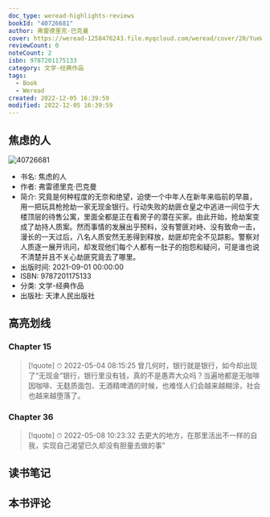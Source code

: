 ```yaml
---
doc_type: weread-highlights-reviews
bookId: "40726681"
author: 弗雷德里克·巴克曼
cover: https://weread-1258476243.file.myqcloud.com/weread/cover/20/YueWen_40726681/t7_YueWen_40726681.jpg
reviewCount: 0
noteCount: 2
isbn: 9787201175133
category: 文学-经典作品
tags:
  - Book
  - Weread
created: 2022-12-05 16:39:59
modified: 2022-12-05 16:39:59
---
```


## 焦虑的人

![40726681](https://weread-1258476243.file.myqcloud.com/weread/cover/20/YueWen_40726681/t7_YueWen_40726681.jpg)
- 书名: 焦虑的人
- 作者: 弗雷德里克·巴克曼
- 简介: 究竟是何种程度的无奈和绝望，迫使一个中年人在新年来临前的早晨，用一把玩具枪抢劫一家无现金银行。行动失败的劫匪仓皇之中逃进一间位于大楼顶层的待售公寓，里面全都是正在看房子的潜在买家。由此开始，抢劫案变成了劫持人质案。然而事情的发展出乎预料，没有警匪对峙、没有致命一击，漫长的一天过后，八名人质安然无恙得到释放，劫匪却完全不见踪影。警察对人质逐一展开讯问，却发现他们每个人都有一肚子的抱怨和疑问，可是谁也说不清楚并且不关心劫匪究竟去了哪里。
- 出版时间: 2021-09-01 00:00:00
- ISBN: 9787201175133
- 分类: 文学-经典作品
- 出版社: 天津人民出版社

## 高亮划线

### Chapter 15


> [!quote] ⏱ 2022-05-04 08:15:25
> 曾几何时，银行就是银行，如今却出现了“无现金”银行，银行里没有钱，真的不是愚弄大众吗？当遍地都是无咖啡因咖啡、无麸质面包、无酒精啤酒的时候，也难怪人们会越来越糊涂，社会也越来越堕落了。
 


### Chapter 36


> [!quote] ⏱ 2022-05-08 10:23:32
> 去更大的地方，在那里活出不一样的自我，实现自己渴望已久却没有胆量去做的事”
 



## 读书笔记


## 本书评论

